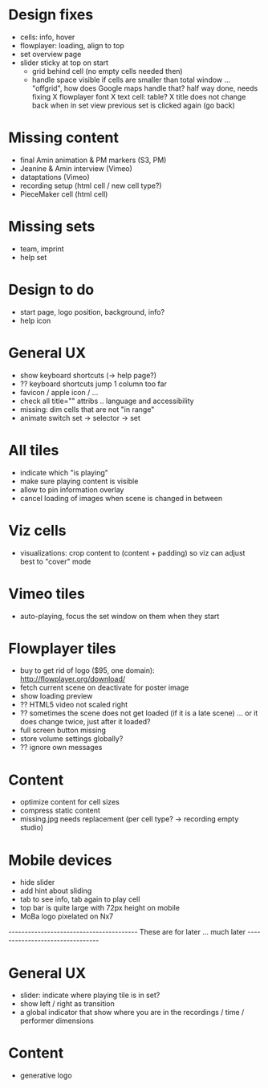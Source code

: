
Design fixes
==========================
- cells: info, hover
- flowplayer: loading, align to top
- set overview page
- slider sticky at top on start
	* grid behind cell (no empty cells needed then)
	* handle space visible if cells are smaller than total window 
		... "offgrid", how does Google maps handle that?
		half way done, needs fixing
	X flowplayer font
	X text cell: table?
	X title does not change back when in set view previous set is clicked again (go back)


Missing content
==========================
- final Amin animation & PM markers (S3, PM)
- Jeanine & Amin interview (Vimeo)
- dataptations (Vimeo)
- recording setup (html cell / new cell type?)
- PieceMaker cell (html cell)


Missing sets
==========================
- team, imprint
- help set


Design to do
==========================
- start page, logo position, background, info?
- help icon


General UX
==========================
- show keyboard shortcuts (-> help page?)
- ?? keyboard shortcuts jump 1 column too far
- favicon / apple icon / ...
- check all title="" attribs .. language and accessibility
- missing: dim cells that are not "in range"
- animate switch set -> selector -> set


All tiles
==========================
- indicate which "is playing"
- make sure playing content is visible
- allow to pin information overlay
- cancel loading of images when scene is changed in between


Viz cells
==========================
- visualizations: crop content to (content + padding) so viz can adjust best to "cover" mode


Vimeo tiles
==========================
- auto-playing, focus the set window on them when they start


Flowplayer tiles
==========================
- buy to get rid of logo ($95, one domain): http://flowplayer.org/download/
- fetch current scene on deactivate for poster image
- show loading preview
- ?? HTML5 video not scaled right
- ?? sometimes the scene does not get loaded (if it is a late scene) ... or it does change twice, just after it loaded?
- full screen button missing
- store volume settings globally?
- ?? ignore own messages


Content
==========================
- optimize content for cell sizes
- compress static content
- missing.jpg needs replacement (per cell type? -> recording empty studio)


Mobile devices
==========================
- hide slider
- add hint about sliding
- tab to see info, tab again to play cell
- top bar is quite large with 72px height on mobile
- MoBa logo pixelated on Nx7


---------------------------------------- These are for later ... much later --------------------------------

General UX
==========================
- slider: indicate where playing tile is in set?
- show left / right as transition
- a global indicator that show where you are in the recordings / time / performer dimensions


Content
====================================
- generative logo
